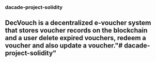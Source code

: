### dacade-project-solidity
## DecVouch is a decentralized e-voucher system that stores voucher records on the blockchain and a user delete expired vouchers, redeem a voucher and also update a voucher."# dacade-project-solidity" 
